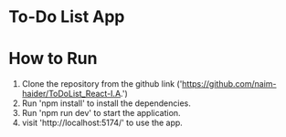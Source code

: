 # To-Do List App

# How to Run

1. Clone the repository from the github link ('https://github.com/naim-haider/ToDoList_React-I.A.')
2. Run 'npm install' to install the dependencies.
3. Run 'npm run dev' to start the application.
4. visit 'http://localhost:5174/' to use the app.
